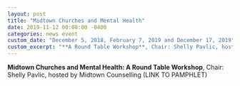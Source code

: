```yaml
---
layout: post
title: "Midtown Churches and Mental Health"
date: 2019-11-12 00:08:00 -0400
categories: news event
custom_date: "December 5, 2018, February 7, 2019 and December 17, 2019"
custom_excerpt: "**A Round Table Workshop**, Chair: Shelly Pavlic, hosted by Midtown Counselling"
---
```


**Midtown Churches and Mental Health: A Round Table Workshop**, Chair: Shelly Pavlic, hosted by Midtown Counselling (LINK TO PAMPHLET)